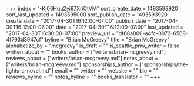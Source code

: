 +++
index = "-Kj06Hqu2yi67XriCtVM"
sort_create_date = 1493593920
sort_last_updated = 1493595000
sort_publish_date = 1493593920
create_date = "2017-04-30T16:12:00-07:00"
publish_date = "2017-04-30T16:12:00-07:00"
date = "2017-04-30T16:12:00-07:00"
last_updated = "2017-04-30T16:30:00-07:00"
preview_url = "df68a000-a4fc-0072-6568-4f793d3947cf"
byline = "Brian McGreevy"
title = "Brian McGreevy"
alphabetize_by = "mcgreevy"
is_draft = ""
is_seattle_pnw_writer = false
written_about = ""
books_author = ["writers/brian-mcgreevy.md"]
reviews_about = ["writers/brian-mcgreevy.md"]
notes_about = ["writers/brian-mcgreevy.md"]
sponsorships_author = ["sponsorships/the-lights-a-novel.md"]
email = ""
twitter = ""
website = ""
bio = ""
reviews_byline = ""
notes_byline = ""
books_translator = ""
+++
